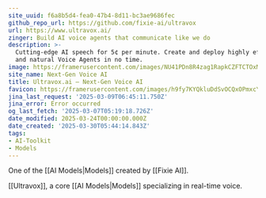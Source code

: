 ```yaml
---
site_uuid: f6a8b5d4-fea0-47b4-8d11-bc3ae9686fec
github_repo_url: https://github.com/fixie-ai/ultravox
url: https://www.ultravox.ai/
zinger: Build AI voice agents that communicate like we do
description: >-
  Cutting-edge AI speech for 5¢ per minute. Create and deploy highly effective
  and natural Voice Agents in no time.
image: https://framerusercontent.com/images/NU41PDn8R4zag1RapkCZFTCTOxM.jpg
site_name: Next-Gen Voice AI
title: Ultravox.ai — Next-Gen Voice AI
favicon: https://framerusercontent.com/images/h9fy7KYQkluDdSvOCQxOPmxcY.svg
jina_last_request: '2025-03-09T06:45:11.750Z'
jina_error: Error occurred
og_last_fetch: '2025-03-07T05:19:18.726Z'
date_modified: 2025-03-24T00:00:00.000Z
date_created: '2025-03-30T05:44:14.843Z'
tags:
- AI-Toolkit
- Models
---
```










One of the [[AI Models|Models]] created by [[Fixie AI]].

 [[Ultravox]], a core [[AI Models|Models]] specializing in real-time voice.
